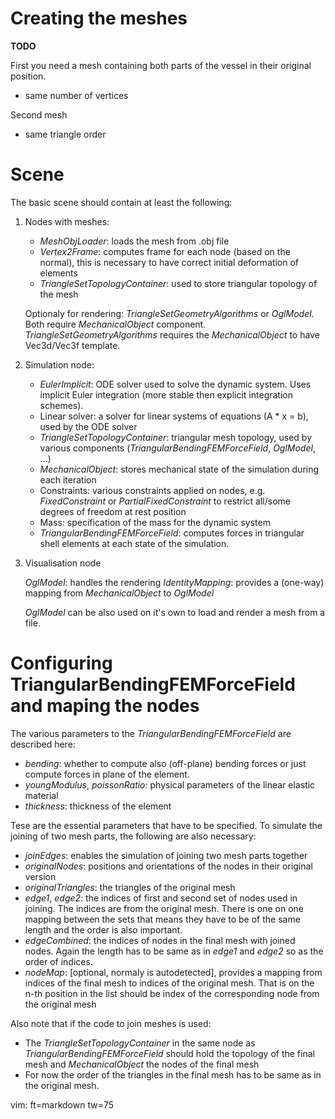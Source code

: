   Creating the meshes
================================================================================

**TODO**

First you need a mesh containing both parts of the vessel in their original
position.

 - same number of vertices 

Second mesh

 - same triangle order
    

  Scene
================================================================================

The basic scene should contain at least the following:

1. Nodes with meshes:
   * *MeshObjLoader*: loads the mesh from .obj file
   * *Vertex2Frame*: computes frame for each node (based on the normal),
     this is necessary to have correct initial deformation of elements
   * *TriangleSetTopologyContainer*: used to store triangular topology of
     the mesh

   Optionaly for rendering: *TriangleSetGeometryAlgorithms* or *OglModel*.
   Both require *MechanicalObject* component.
   *TriangleSetGeometryAlgorithms* requires the *MechanicalObject* to have Vec3d/Vec3f
   template.

2. Simulation node:
   * *EulerImplicit*: ODE solver used to solve the dynamic system. Uses
     implicit Euler integration (more stable then explicit integration
     schemes).
   * Linear solver: a solver for linear systems of equations (A * x = b),
     used by the ODE solver
   * *TriangleSetTopologyContainer*: triangular mesh topology, used by
     various components (*TriangularBendingFEMForceField*, *OglModel*, ...)
   * *MechanicalObject*: stores mechanical state of the simulation during
     each iteration
   * Constraints: various constraints applied on nodes, e.g.
     *FixedConstraint* or *PartialFixedConstraint* to restrict all/some
     degrees of freedom at rest position
   * Mass: specification of the mass for the dynamic system
   * *TriangularBendingFEMForceField*: computes forces in triangular shell
     elements at each state of the simulation.

3. Visualisation node
 
   *OglModel*: handles the rendering
   *IdentityMapping*: provides a (one-way) mapping from *MechanicalObject*
   to *OglModel*

   *OglModel* can be also used on it's own to load and render a mesh from a
   file.

  Configuring TriangularBendingFEMForceField and maping the nodes
================================================================================

The various parameters to the *TriangularBendingFEMForceField* are
described here:

  * *bending*: whether to compute also (off-plane) bending forces or just
    compute forces in plane of the element.
  * *youngModulus*, *poissonRatio*: physical parameters of the linear
    elastic material
  * *thickness*: thickness of the element


Tese are the essential parameters that have to be specified. To simulate
the joining of two mesh parts, the following are also necessary:

  * *joinEdges*: enables the simulation of joining two mesh parts together
  * *originalNodes*: positions and orientations of the nodes in their
    original version
  * *originalTriangles*: the triangles of the original mesh
  * *edge1*, *edge2*: the indices of first and second set of nodes used in
    joining. The indices are from the original mesh. There is one on one
    mapping between the sets that means they have to be of the same length
    and the order is also important.
  * *edgeCombined*: the indices of nodes in the final mesh with joined
    nodes. Again the length has to be same as in *edge1* and *edge2* so as
    the order of indices.
  * *nodeMap*: [optional, normaly is autodetected], provides a mapping from
    indices of the final mesh to indices of the original mesh. That is on
    the n-th position in the list should be index of the corresponding node
    from the original mesh


Also note that if the code to join meshes is used:

  * The *TriangleSetTopologyContainer* in the same node as
    *TriangularBendingFEMForceField* should hold the topology of the final
    mesh and *MechanicalObject* the nodes of the final mesh
  * For now the order of the triangles in the final mesh has to be same as
    in the original mesh.


vim: ft=markdown tw=75
